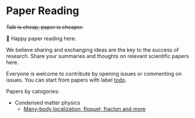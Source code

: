 # Paper Reading

~~Talk is cheap, paper is cheaper.~~

🍻 Happy paper reading here.

We believe sharing and exchanging ideas are the key to the success of research. Share your summaries and thoughts on relevant scientific papers here. 

Everyone is welcome to contribute by opening issues or commenting on issues. You can start from papers with label [todo](https://github.com/quclub/Paper-reading/issues?q=is%3Aissue+is%3Aopen+label%3Atodo).

Papers by catogories:

* Condensed matter physics
  * [Many-body localization, floquet, fracton and more](https://github.com/quclub/Paper-reading/issues?q=is%3Aissue+is%3Aopen+label%3AMBL)